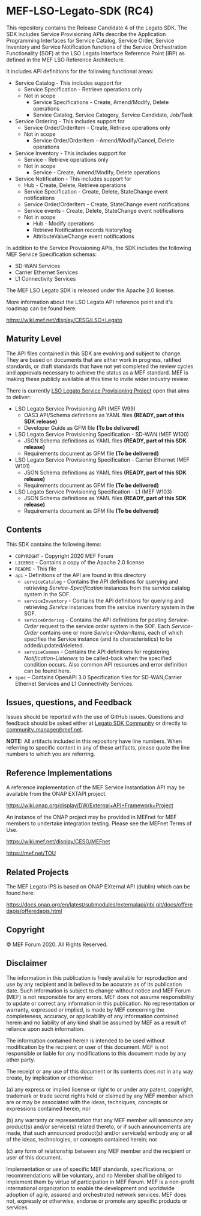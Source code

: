 # MEF-LSO-Legato-SDK (RC4)

This repository contains the Release Candidate 4 of the Legato SDK. The SDK includes Service Provisioning APIs describe the Application Programming Interfaces for Service Catalog, Service Order, Service Inventory and Service Notification functions of the Service Orchestration Functionality (SOF) at the LSO Legato Interface Reference Point (IRP) as defined in the MEF LSO Reference Architecture.

It includes API definitions for the following functional areas:

* Service Catalog - This includes support for
  * Service Specification - Retrieve operations only
  * Not in scope
    * Service Specifications - Create, Amend/Modify, Delete operations
    * Service Catalog, Service Category, Service Candidate, Job/Task
* Service Ordering - This includes support for
  * Service Order/OrderItem - Create, Retrieve operations only
  * Not in scope
    * Service Order/OrderItem - Amend/Modify/Cancel, Delete operations
* Service Inventory - This includes support for
  * Service - Retrieve operations only
  * Not in scope
    * Service - Create, Amend/Modify, Delete operations
* Service Notification - This includes support for
  * Hub - Create, Delete, Retrieve operations
  * Service Specification - Create, Delete, StateChange event notifications
  * Service Order/OrderItem - Create, StateChange event notifications
  * Service events - Create, Delete, StateChange event notifications
  * Not in scope
    * Hub - Modify operations
    * Retrieve Notification records history/log
    * AttributeValueChange event notifications

In addition to the Service Provisioning APIs, the SDK includes the following MEF Service Specification schemas:

* SD-WAN Services
* Carrier Ethernet Services
* L1 Connectivity Services

The MEF LSO Legato SDK is released under the Apache 2.0 license.

More information about the LSO Legato API reference point and it's roadmap can be found here:

https://wiki.mef.net/display/CESG/LSO+Legato

## Maturity Level

The API files contained in this SDK are evolving and subject to change. They are based on documents that are either work in progress, ratified standards, or draft standards that have not yet completed the review cycles and approvals necessary to achieve the status as a MEF standard.  MEF is making these publicly available at this time to invite wider industry review.

There is currently [LSO Legato Service Provisioning Project](https://wiki.mef.net/display/LSO/LSO+Legato+Service+API+-+Project+Home+Page) open that aims to deliver:

* LSO Legato Service Provisioning API (MEF W99)
  * OAS3 API/Schema definitions as YAML files **(READY, part of this SDK release)**
  * Developer Guide as GFM file **(To be delivered)**
* LSO Legato Service Provisioning Specification - SD-WAN (MEF W100)
  * JSON Schema definitions as YAML files **(READY, part of this SDK release)**
  * Requirements document as GFM file **(To be delivered)**
* LSO Legato Service Provisioning Specification - Carrier Ethernet (MEF W101)
  * JSON Schema definitions as YAML files **(READY, part of this SDK release)**
  * Requirements document as GFM file **(To be delivered)**
* LSO Legato Service Provisioning Specification - L1 (MEF W103)
  * JSON Schema definitions as YAML files **(READY, part of this SDK release)**
  * Requirements document as GFM file **(To be delivered)**

## Contents

This SDK contains the following items:

* `COPYRIGHT` - Copyright 2020 MEF Forum
* `LICENSE` - Contains a copy of the Apache 2.0 license
* `README` - This file
* `api` - Definitions of the API are found in this directory
  * `serviceCatalog` - Contains the API definitions for querying and retrieving _Service-Specification_ instances from the service catalog system in the SOF.
  * `serviceInventory` - Contains the API definitions for querying and retrieving _Service_ instances from the service inventory system in the SOF.
  * `serviceOrdering` - Contains the API definitions for posting _Service-Order_ request to the service order system in the SOF. Each _Service-Order_ contains one or more _Service-Order-Items_, each of which specifies the Service instance (and its characteristics) to be added/updated/deleted.
  * `serviceCommon` - Contains the API definitions for registering _Notification-Listeners_ to be called-back when the specified condition occurs. Also common API resources and error definition can be found here.
* `spec` – Contains OpenAPI 3.0 Specification files for SD-WAN,Carrier Ethernet Services and L1 Connectivity Services.

## Issues, questions, and Feedback

Issues should be reported with the use of GitHub issues.
Questions and feedback should be asked either at [Legato SDK Community](https://github.com/orgs/MEF-GIT/teams/mef-lso-legato-sdk-community) or directly to community_manager@mef.net.

**NOTE:** All artifacts included in this repository have line numbers.  When referring to specific content in any of these artifacts, please quote the line numbers to which you are referring.
## Reference Implementations

A reference implementation of the MEF Service Instantiation API may be available from the ONAP EXTAPI project.

https://wiki.onap.org/display/DW/External+API+Framework+Project

An instance of the ONAP project may be provided in MEFnet for MEF members to undertake integration testing. Please see the MEFnet Terms of Use.

https://wiki.mef.net/display/CESG/MEFnet

https://mef.net/TOU

## Related Projects

The MEF Legato IPS is based on ONAP EXternal API (dublin) which can be found here:

https://docs.onap.org/en/latest/submodules/externalapi/nbi.git/docs/offeredapis/offeredapis.html

## Copyright

© MEF Forum 2020. All Rights Reserved.

## Disclaimer

The information in this publication is freely available for reproduction and use by any recipient and is believed to be accurate as of its publication date. Such information is subject to change without notice and MEF Forum (MEF) is not responsible for any errors. MEF does not assume responsibility to update or correct any information in this publication. No representation or warranty, expressed or implied, is made by MEF concerning the completeness, accuracy, or applicability of any information contained herein and no liability of any kind shall be assumed by MEF as a result of reliance upon such information.

The information contained herein is intended to be used without modification by the recipient or user of this document. MEF is not responsible or liable for any modifications to this document made by any other party.

The receipt or any use of this document or its contents does not in any way create, by implication or otherwise:

(a) any express or implied license or right to or under any patent, copyright, trademark or trade secret rights held or claimed by any MEF member which are or may be associated with the ideas, techniques, concepts or expressions contained herein; nor

(b) any warranty or representation that any MEF member will announce any product(s) and/or service(s) related thereto, or if such announcements are made, that such announced product(s) and/or service(s) embody any or all of the ideas, technologies, or concepts contained herein; nor

(c) any form of relationship between any MEF member and the recipient or user of this document.

Implementation or use of specific MEF standards, specifications, or recommendations will be voluntary, and no Member shall be obliged to implement them by virtue of participation in MEF Forum. MEF is a non-profit international organization to enable the development and worldwide adoption of agile, assured and orchestrated network services. MEF does not, expressly or otherwise, endorse or promote any specific products or services.